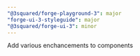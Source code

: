 ```yaml
---
"@3squared/forge-playground-3": major
"forge-ui-3-styleguide": major
"@3squared/forge-ui-3": minor
---
```


Add various enchancements to components
